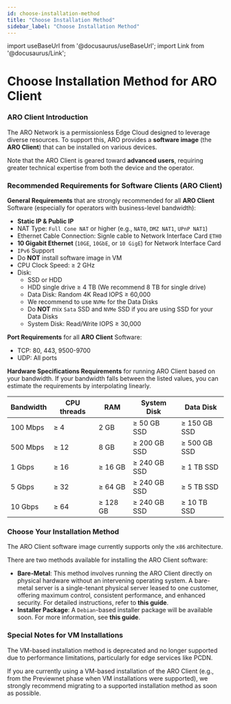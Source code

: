 ```yaml
---
id: choose-installation-method
title: "Choose Installation Method"
sidebar_label: "Choose Installation Method"
---
```

import useBaseUrl from '@docusaurus/useBaseUrl';
import Link from '@docusaurus/Link';

# Choose Installation Method for ARO Client

### ARO Client Introduction

The ARO Network is a permissionless Edge Cloud designed to leverage diverse resources. To support this, ARO provides a **software image** (the **ARO Client**) that can be installed on various devices.

Note that the ARO Client is geared toward **advanced users**, requiring greater technical expertise from both the device and the operator. 

### Recommended Requirements for Software Clients (ARO Client)

**General Requirements** that are strongly recommended for all **ARO Client** Software (especially for operators with business-level bandwidth):

- **Static IP & Public IP**
- NAT Type: `Full Cone NAT` or higher (e.g., `NAT0`, `DMZ NAT1`, `UPnP NAT1`)
- Ethernet Cable Connection: Signle cable to Network Interface Card `ETH0`
- **10 Gigabit Ethernet** (`10GE`, `10GbE`, or `10 GigE`) for Network Interface Card
- `IPv6` Support
- Do **NOT** install software image in VM
- CPU Clock Speed: ≥ 2 GHz
- Disk:
	- SSD or HDD
	- HDD single drive ≥ 4 TB (We recommend 8 TB for single drive)
	- Data Disk: Random 4K Read IOPS ≥ 60,000
	- We recommend to use `NVMe` for the Data Disks 
	- Do **NOT** mix `Sata` SSD and `NVMe` SSD if you are using SSD for your Data Disks
	- System Disk: Read/Write IOPS ≥ 30,000

**Port Requirements** for all **ARO Client** Software:

- TCP: 80, 443, 9500-9700
- UDP: All ports  

**Hardware Specifications Requirements** for running ARO Client based on your bandwidth. If your bandwidth falls between the listed values, you can estimate the requirements by interpolating linearly.


| Bandwidth  | CPU threads | RAM       | System Disk      | Data Disk        |
|------------|----------|--------------|------------------|------------------|
| 100 Mbps   | ≥ 4      | 2 GB         | ≥ 50 GB SSD      | ≥ 150 GB SSD      |
| 500 Mbps   | ≥ 12     | 8 GB         | ≥ 200 GB SSD     | ≥ 500 GB SSD     |
| 1 Gbps     | ≥ 16     | ≥ 16 GB      | ≥ 240 GB SSD     | ≥ 1 TB SSD       |
| 5 Gbps     | ≥ 32     | ≥ 64 GB      | ≥ 240 GB SSD     | ≥ 5 TB SSD       |
| 10 Gbps    | ≥ 64     | ≥ 128 GB     | ≥ 240 GB SSD     | ≥ 10 TB SSD      |


### Choose Your Installation Method

The ARO Client software image currently supports only the `x86` architecture.

There are two methods available for installing the ARO Client software:

- **Bare-Metal**: This method involves running the ARO Client directly on physical hardware without an intervening operating system. A bare-metal server is a single-tenant physical server leased to one customer, offering maximum control, consistent performance, and enhanced security. For detailed instructions, refer to <Link to="/node-operator-guide/aro-client/aro-client-installation-guide-bare-metal">**this guide**</Link>.
- **Installer Package**: A `Debian`-based installer package will be available soon. For more information, see <Link to="/node-operator-guide/aro-client/aro-client-installation-guide-installer-package">**this guide**</Link>.

### Special Notes for VM Installations

The VM-based installation method is deprecated and no longer supported due to performance limitations, particularly for edge services like PCDN.

If you are currently using a VM-based installation of the ARO Client (e.g., from the Previewnet phase when VM installations were supported), we strongly recommend migrating to a supported installation method as soon as possible.